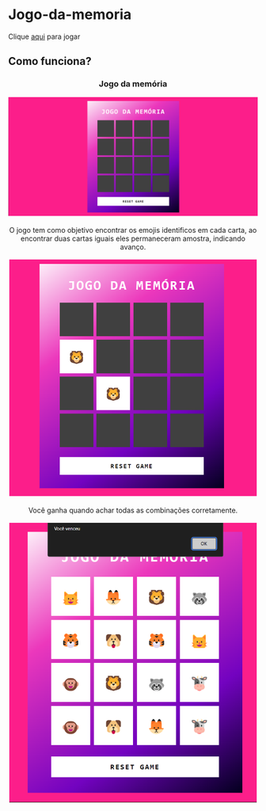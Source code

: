 # Jogo-da-memoria
Clique [aqui]() para jogar
## Como funciona?

<center><b><h3>Jogo da memória</h3></b></center>
<div align="center">
    <img width=700px src="./src/imagem/imagem1.png">
</div>
<br><center>O jogo tem como objetivo encontrar os emojis identificos em cada carta, ao encontrar duas cartas iguais eles permaneceram amostra, indicando avanço.</center><br>
  
  
<div align="center">
    <img width=500px src="./src/imagem/imagem2.png">
</div>
<br><center>Você ganha quando achar todas as combinações corretamente.</center><br>
<div align="center">
    <img width=500px src="./src/imagem/imagem3.png">
</div>